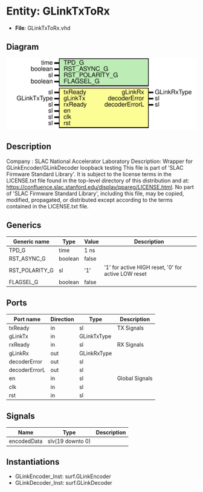 # Entity: GLinkTxToRx

- **File**: GLinkTxToRx.vhd
## Diagram

![Diagram](GLinkTxToRx.svg "Diagram")
## Description

Company    : SLAC National Accelerator Laboratory
Description: Wrapper for GLinkEncoder/GLinkDecoder loopback testing
This file is part of 'SLAC Firmware Standard Library'.
It is subject to the license terms in the LICENSE.txt file found in the
top-level directory of this distribution and at:
   https://confluence.slac.stanford.edu/display/ppareg/LICENSE.html.
No part of 'SLAC Firmware Standard Library', including this file,
may be copied, modified, propagated, or distributed except according to
the terms contained in the LICENSE.txt file.
## Generics

| Generic name   | Type    | Value | Description                                         |
| -------------- | ------- | ----- | --------------------------------------------------- |
| TPD_G          | time    | 1 ns  |                                                     |
| RST_ASYNC_G    | boolean | false |                                                     |
| RST_POLARITY_G | sl      | '1'   | '1' for active HIGH reset, '0' for active LOW reset |
| FLAGSEL_G      | boolean | false |                                                     |
## Ports

| Port name     | Direction | Type        | Description    |
| ------------- | --------- | ----------- | -------------- |
| txReady       | in        | sl          | TX Signals     |
| gLinkTx       | in        | GLinkTxType |                |
| rxReady       | in        | sl          | RX Signals     |
| gLinkRx       | out       | GLinkRxType |                |
| decoderError  | out       | sl          |                |
| decoderErrorL | out       | sl          |                |
| en            | in        | sl          | Global Signals |
| clk           | in        | sl          |                |
| rst           | in        | sl          |                |
## Signals

| Name        | Type             | Description |
| ----------- | ---------------- | ----------- |
| encodedData | slv(19 downto 0) |             |
## Instantiations

- GLinkEncoder_Inst: surf.GLinkEncoder
- GLinkDecoder_Inst: surf.GLinkDecoder
